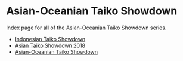 # Asian-Oceanian Taiko Showdown

Index page for all of the Asian-Oceanian Taiko Showdown series.

- [Indonesian Taiko Showdown](IDTS_1)
- [Asian Taiko Showdown 2018](ATS_2018)
- [Asian-Oceanian Taiko Showdown](AOTS_1)
